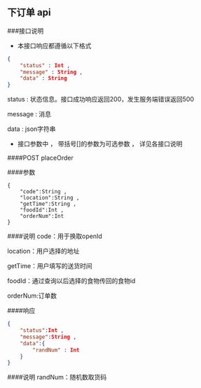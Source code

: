 ## 下订单 api

###接口说明

- 本接口响应都遵循以下格式

```json
{
	"status" : Int ,
	"message" : String ,
	"data" : String
}
```

status : 状态信息。接口成功响应返回200，发生服务端错误返回500

message : 消息

data : json字符串

- 接口参数中 ， 带括号[]的参数为可选参数 ， 详见各接口说明

####POST placeOrder

####参数

	{
		"code":String ,
		"location":String ,
		"getTime":String ,
		"foodId":Int ,
		"orderNum":Int
	}

####说明
code：用于换取openId

location：用户选择的地址

getTime：用户填写的送货时间

foodId：通过查询以后选择的食物传回的食物id

orderNum:订单数

####响应
```json
{
	"status":Int ,
	"message":String ,
	"data":{
		"randNum" : Int
	}
}
```
####说明
randNum：随机数取货码